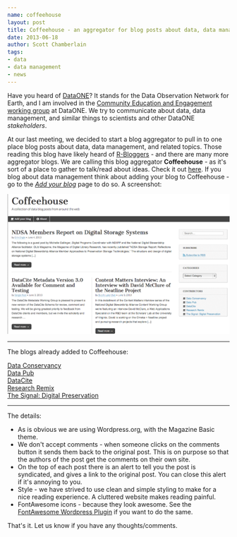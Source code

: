 ```yaml
---
name: coffeehouse
layout: post
title: Coffeehouse - an aggregator for blog posts about data, data management, etc.
date: 2013-06-18
author: Scott Chamberlain
tags:
- data
- data management
- news
---
```


Have you heard of [DataONE](http://www.dataone.org/)? It stands for the Data Observation Network for Earth, and I am involved in the [Community Education and Engagement working group](http://www.dataone.org/working_groups/community-education-and-engagement) at DataONE. We try to communicate about data, data management, and similar things to scientists and other DataONE *stakeholders*. 

At our last meeting, we decided to start a blog aggregator to pull in to one place blog posts about data, data management, and related topics. Those reading this blog have likely heard of [R-Bloggers](http://www.r-bloggers.com/) - and there are many more aggregator blogs. We are calling this blog aggregator **Coffeehouse** - as it's sort of a place to gather to talk/read about ideas. Check it out [here][coffee]. If you blog about data management think about adding your blog to Coffeehouse - go to the [*Add your blog*][addblog] page to do so. A screenshot:

![](/img/coffeehouse.png)

********************

The blogs already added to Coffeehouse:

<i class="icon-coffee"></i> <a href="http://dataconservancy.org/blog/" target="_blank">Data Conservancy</a><br>
<i class="icon-coffee"></i> <a href="http://datapub.cdlib.org/" target="_blank">Data Pub</a><br>
<i class="icon-coffee"></i> <a href="http://www.datacite.org/" target="_blank">DataCite</a><br>
<i class="icon-coffee"></i> <a href="http://researchremix.wordpress.com/" target="_blank">Research Remix</a><br>
<i class="icon-coffee"></i> <a href="http://blogs.loc.gov/digitalpreservation/" target="_blank">The Signal: Digital Preservation</a>


********************

The details:

+ As is obvious we are using Wordpress.org, with the Magazine Basic theme.
+ We don't accept comments - when someone clicks on the comments button it sends them back to the original post. This is on purpose so that the authors of the post get the comments on their own site.
+ On the top of each post there is an alert to tell you the post is syndicated, and gives a link to the original post. You can close this alert if it's annoying to you.
+ Style - we have strived to use clean and simple styling to make for a nice reading experience. A cluttered website makes reading painful.
+ FontAwesome icons - because they look awesome. See the [FontAwesome Wordpress Plugin][fawp] if you want to do the same.

That's it. Let us know if you have any thoughts/comments.

[coffee]: https://coffeehouse.dataone.org/
[fawp]: https://github.com/rachelbaker/Font-Awesome-WordPress-Plugin
[addblog]: https://coffeehouse.dataone.org/add-your-blog/